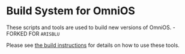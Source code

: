 # Build System for OmniOS

These scripts and tools are used to build new versions of OmniOS. - FORKED FOR `ARISBLU`

Please see [the build instructions](https://omniosce.org/info/build_instructions.html) for details on how to use these tools.
